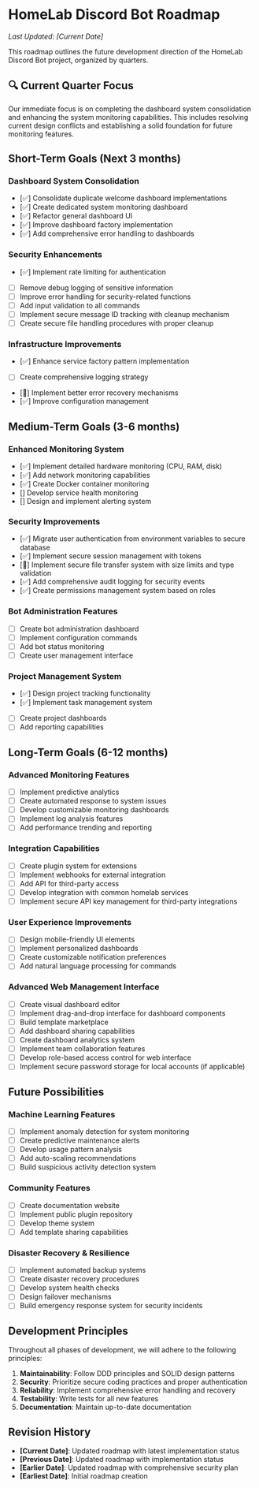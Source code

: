 # HomeLab Discord Bot Roadmap

_Last Updated: [Current Date]_

This roadmap outlines the future development direction of the HomeLab Discord Bot project, organized by quarters.

## 🔍 Current Quarter Focus

Our immediate focus is on completing the dashboard system consolidation and enhancing the system monitoring capabilities. This includes resolving current design conflicts and establishing a solid foundation for future monitoring features.

## Short-Term Goals (Next 3 months)

### Dashboard System Consolidation
- [✅] Consolidate duplicate welcome dashboard implementations
- [✅] Create dedicated system monitoring dashboard
- [✅] Refactor general dashboard UI
- [✅] Improve dashboard factory implementation
- [✅] Add comprehensive error handling to dashboards

### Security Enhancements
- [✅] Implement rate limiting for authentication
- [ ] Remove debug logging of sensitive information
- [ ] Improve error handling for security-related functions
- [ ] Add input validation to all commands
- [ ] Implement secure message ID tracking with cleanup mechanism
- [ ] Create secure file handling procedures with proper cleanup

### Infrastructure Improvements
- [✅] Enhance service factory pattern implementation
- [ ] Create comprehensive logging strategy
- [🔄] Implement better error recovery mechanisms
- [✅] Improve configuration management

## Medium-Term Goals (3-6 months)

### Enhanced Monitoring System
- [✅] Implement detailed hardware monitoring (CPU, RAM, disk)
- [✅] Add network monitoring capabilities
- [✅] Create Docker container monitoring
- [] Develop service health monitoring
- [] Design and implement alerting system

### Security Improvements
- [✅] Migrate user authentication from environment variables to secure database
- [✅] Implement secure session management with tokens
- [🔄] Implement secure file transfer system with size limits and type validation
- [✅] Add comprehensive audit logging for security events
- [✅] Create permissions management system based on roles

### Bot Administration Features
- [ ] Create bot administration dashboard
- [ ] Implement configuration commands
- [ ] Add bot status monitoring
- [ ] Create user management interface

### Project Management System
- [✅] Design project tracking functionality
- [✅] Implement task management system
- [ ] Create project dashboards
- [ ] Add reporting capabilities

## Long-Term Goals (6-12 months)

### Advanced Monitoring Features
- [ ] Implement predictive analytics
- [ ] Create automated response to system issues
- [ ] Develop customizable monitoring dashboards
- [ ] Implement log analysis features
- [ ] Add performance trending and reporting

### Integration Capabilities
- [ ] Create plugin system for extensions
- [ ] Implement webhooks for external integration
- [ ] Add API for third-party access
- [ ] Develop integration with common homelab services
- [ ] Implement secure API key management for third-party integrations

### User Experience Improvements
- [ ] Design mobile-friendly UI elements
- [ ] Implement personalized dashboards
- [ ] Create customizable notification preferences
- [ ] Add natural language processing for commands

### Advanced Web Management Interface
- [ ] Create visual dashboard editor
- [ ] Implement drag-and-drop interface for dashboard components
- [ ] Build template marketplace
- [ ] Add dashboard sharing capabilities
- [ ] Create dashboard analytics system
- [ ] Implement team collaboration features
- [ ] Develop role-based access control for web interface
- [ ] Implement secure password storage for local accounts (if applicable)

## Future Possibilities

### Machine Learning Features
- [ ] Implement anomaly detection for system monitoring
- [ ] Create predictive maintenance alerts
- [ ] Develop usage pattern analysis
- [ ] Add auto-scaling recommendations
- [ ] Build suspicious activity detection system

### Community Features
- [ ] Create documentation website
- [ ] Implement public plugin repository
- [ ] Develop theme system
- [ ] Add template sharing capabilities

### Disaster Recovery & Resilience
- [ ] Implement automated backup systems
- [ ] Create disaster recovery procedures
- [ ] Develop system health checks
- [ ] Design failover mechanisms
- [ ] Build emergency response system for security incidents

## Development Principles

Throughout all phases of development, we will adhere to the following principles:

1. **Maintainability**: Follow DDD principles and SOLID design patterns
2. **Security**: Prioritize secure coding practices and proper authentication
3. **Reliability**: Implement comprehensive error handling and recovery
4. **Testability**: Write tests for all new features
5. **Documentation**: Maintain up-to-date documentation

## Revision History

- **[Current Date]**: Updated roadmap with latest implementation status
- **[Previous Date]**: Updated roadmap with implementation status
- **[Earlier Date]**: Updated roadmap with comprehensive security plan
- **[Earliest Date]**: Initial roadmap creation